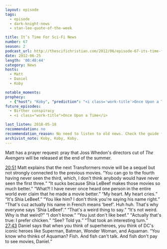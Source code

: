 ```yaml
---
layout: episode
tags:
  - episode
  - dark-knight-news
  - stan-lee-quote-of-the-week

title: It’s Time For Sci-Fi News
number: 67
season: 2
podcast_url: http://thescifichristian.com/2012/06/episode-67-its-time-for-sci-fi-news/
date: 2012-06-25
length: '00:48:44'
category: News
hosts:
  - Matt
  - Daniel
  - Koby

notable_moments:
prophecy: 
  - {"host": "Koby", "prediction": "<i class='work-title'>Once Upon a Time</i> will not last five or six seasons.", "veracity": false, "comments": "It lasted seven seasons."}
future_episodes: 
  - Birther conspiracy 
  - <i class="work-title">Once Upon a Time</i>

last_listen: 2018-05-18
recommendation: no
recommendation_reason: No need to listen to old news. Check the guide for what's interesting in hindsight.
archivist_note: Koby, Koby, Koby. 
---
```

Matt has a prayer request: pray that Joss Whedon's directors cut of <i class="work-title">The Avengers</i> will be released at the end of the summer. 

<div class="quote">
  <a class="timestamp tag is-medium is-rounded is-primary" href="http://thescifichristian.com/2012/06/episode-67-its-time-for-sci-fi-news/#t=20:51">20:51</a>
  <span class="quote-context is-size-6">Matt explains that the next Transformers movie will be a sequel but not strongly connected to the previous movies.</span>
  <q class="matt">You can go to the fourth having never seen the third, which, I don't think anybody would have never seen the first three.</q>
  <q class="koby">It sucks because Shia LeBeef makes those movies so much better.</q>
  <q class="matt">What?! I have never once heard one person in the entire world ever claim that he made a movie better.</q>
  <q class="daniel">My heart. My heart cries.</q>
  <q class="koby">It's Shia LeBeef.</q>
  <q class="matt">You like him? I don't think you're saying his name right.</q>
  <q class="koby">That's cuz actually his name in French means 'beef'. Huh huh. That's why everyone says 'Shia LeBeef'.</q>
  <q class="matt">That's a weird thing to say.</q>
  <q class="koby">It's not weird. Why is that weird?</q>
  <q class="matt">I don't know.</q>
  <q class="koby">You just don't like beef.</q>
  <q class="matt">Actually that's true: I prefer chicken.</q>
  <q class="koby">See? Told ya.</q>
  <q class="matt">That took an interesting turn.</q>
</div>

<div class="quote">
  <a class="timestamp tag is-medium is-rounded is-primary" href="http://thescifichristian.com/2012/06/episode-67-its-time-for-sci-fi-news/#t=27:43">27:43</a>
  <span class="quote-context is-size-6">Daniel says that when you think of superheroes, you think of DC's iconic heroes like Superman, Batman, Wonder Woman, and Aquaman.</span>
  <q class="matt">You know who thinks of Aquaman? Fish. And fish can't talk. And fish don't pay to see movies, Daniel.</q>
</div>